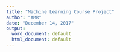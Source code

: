 ```yaml
---
title: "Machine Learning Course Project"
author: "AMR"
date: "December 14, 2017"
output:
  word_document: default
  html_document: default
---
```




















